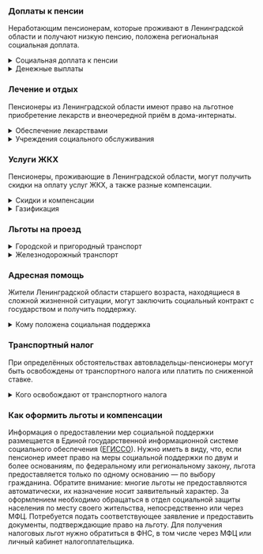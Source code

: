 ### Доплаты к пенсии
Неработающим пенсионерам, которые проживают в Ленинградской области и получают низкую пенсию, положена региональная социальная доплата. 
<details>
<summary>Социальная доплата к пенсии</summary>
В Ленинградской области региональный прожиточный минимум пенсионера превышает общефедеральный. Неработающим пенсионерам с низким размером пенсии производится региональная социальная доплата к пенсии до прожиточного минимума пенсионера. В 2021 году в Ленинградской области она составляет 10 359 рублей. Для назначения региональной доплаты необходимо обращаться в органы социальной защиты населения, а с 2022 года она будет назначаться уже автоматически.
</details>
<details>
<summary>Денежные выплаты</summary>
Если пенсионер относится к льготной категории, ему полагается ежемесячная денежная выплата (ЕДВ), которая регулярно индексируется.

В [Ленинградской области](https://docs.cntd.ru/document/555652177) производят ежемесячные выплаты ветеранам труда, жертвам политических репрессий и труженикам тыла в сумме 649 рублей. Ветеранам труда Ленинградской области выплачивают 820 рублей, если их доход не превышает 100% среднедушевого дохода (в 2021 году — 32 840 рублей). Пенсионеры, которые во время ВОВ были несовершеннолетними или родились в период с 3 сентября 1927 года по 2 сентября 1945 года (дети войны), получают ЕДВ 649 рублей, при условии, что они проживают на территории области не менее пяти лет, а их доход не превышает 32 840 рублей. Пенсионерам старше 60 лет (независимо от факта работы) и неработающим женщинам в возрасте от 55 до 60 лет с низким размером пенсии назначают ежемесячную социальную доплату. Её размер определяется как разница между 1,15 прожиточного минимума (11 912,85 в 2021 году) и суммой назначенной пенсии, с учётом доплат. Пенсионерам старшего возраста к юбилейным датам полагается единовременная выплата. В 2021 году отметившим 90-летие выплатят 15 000 рублей, 95 лет — 20 000 рублей, те, кому исполнилось 100 лет и более, получат 25 000 рублей.
</details>


### Лечение и отдых
Пенсионеры из Ленинградской области имеют право на льготное приобретение лекарств и внеочередной приём в дома-интернаты.  
<details>
<summary>Обеспечение лекарствами</summary>
В [Ленинградской области](https://docs.cntd.ru/document/555652177) бесплатно обеспечивают лекарственными препаратами и медицинскими изделиями по назначению врача тружеников тыла, жертв политических репрессий, пенсионеров, страдающих заболеваниями, включёнными в специальный перечень, а также перенёсших инфаркт миокарда (первые шесть месяцев), операцию по протезированию клапанов сердца или пересадку органов и тканей. 
</details>
<details>
<summary> Учреждения социального обслуживания </summary>
Внеочередной приём в дома-интернаты для престарелых и инвалидов, учреждения социального обслуживания предоставляется труженикам тыла, жертвам политических репрессий и детям войны Ленинградской области. </details>

### Услуги ЖКХ
Пенсионеры, проживающие в Ленинградской области, могут получить скидки на оплату услуг ЖКХ, а также разные компенсации. 
<details>
<summary>Скидки и компенсации</summary>
В [Ленинградской области](https://docs.cntd.ru/document/555652177) ветераны труда и военной службы получают ежемесячную денежную компенсацию части расходов на оплату жилья и коммунальных услуг. Её размер зависит от муниципального района (городского округа) и составляет в 2021 году от 642 до 862 рублей. Жертвы политических репрессий получают компенсацию 50% платы за жилое помещение и коммунальные услуги, в пределах нормативов потребления. Льгота распространяется также на членов семьи таких пенсионеров, находящихся у них на иждивении или получающих пенсию.

Одинокие неработающие пенсионеры по достижении 70 лет освобождаются от взносов на капремонт на 50%, а с 80-летнего возраста — полностью. Льгота распространяется также на граждан указанного возраста, семья которых состоит из неработающих граждан пенсионного возраста (мужчины — старше 60 лет, женщины — 55) и(или) инвалидов I и II групп. Компенсацию рассчитывают исходя из установленных в регионе минимального взноса на капремонт за 1 кв. метр и размера стандарта нормативной площади жилого помещения. 

В Ленинградской области пенсионерам старше 70 лет выплачивают ежемесячную компенсацию в размере 50% расходов по обращению с ТКО (вывоз мусора), приходящуюся на их долю, а с 80 лет эти расходы компенсируются полностью. Малоимущим пенсионерам со среднедушевым доходом семьи ниже прожиточного минимума полагается ежегодная выплата на компенсацию платы за вывоз мусора.
</details>
<details>
<summary>Газификация</summary>
В Ленинградской области неработающим пенсионерам, мужчинам старше 60 лет, женщинам — 55 полагается социальная выплата на частичную газификацию принадлежащего им жилья. Её размер определяется суммой расходов на приобретение внутридомового газового оборудования, но не более 30 000 рублей в 2021 году. 
</details>

### Льготы на проезд
<details>
<summary>Городской и пригородный транспорт</summary>
В [Ленинградской области](https://docs.cntd.ru/document/555652177) труженики тыла, ветераны труда, жертвы политических репрессий, а также пенсионеры и мужчины старше 60 лет, женщины — 55 лет пользуются правом льготного проезда на общественном пассажирском транспорте на территории области и Санкт-Петербурга на основании единых социальных проездных билетов. На пригородных электричках они оплачивают проезд в размере 10% от стоимости тарифа. 
</details>
<details>
<summary>Железнодорожный транспорт</summary>
В Ленинградской области жертвам политических репрессий один раз в год компенсируется 50% стоимости билетов на поездки по территории России туда и обратно железнодорожным транспортом (за исключением вагонов категории «СВ», «Люкс» и «Мягкий»). </details>


### Адресная помощь
Жители Ленинградской области старшего возраста, находящиеся в сложной жизненной ситуации, могут заключить социальный контракт с государством и получить поддержку.
<details>
<summary>Кому положена социальная поддержка</summary>
Пенсионерам, оказавшимся в трудной жизненной ситуации по не зависящим от них причинам, оказывают адресную помощь. Она предоставляется в виде денежных выплат, ежемесячных или единовременных, либо в натуральной форме. Так, в Ленинградской области в случае чрезвычайной ситуации (пожар, наводнение и прочее) выплачивается по 20 000 рублей, при заболеваниях, требующих дорогостоящего лечения или медикаментов, — 5000 рублей. С нуждающимися пенсионерами может быть заключён социальный контракт.
</details>

### Транспортный налог
При определённых обстоятельствах автовладельцы-пенсионеры могут быть освобождены от транспортного налога или платить по сниженной ставке. 
<details>
<summary>Кого освобождают от транспортного налога</summary>
В [Ленинградской области](https://www.nalog.gov.ru/rn77/service/tax/d1026728/) пенсионеры и мужчины старше 60 лет, женщины — 55 лет уплачивают налог в размере 80% ставки за один легковой автомобиль мощностью до 100 л. с. и мотоцикл (мотороллер) до 40 л. с. Налог уменьшается на половину при владении транспортным средством, оборудованным газомоторным топливом, а также мотоциклом с мощностью до 50 л. с., выпущенным более 15 лет назад. Не нужно уплачивать налог за мотоцикл или легковой автомобиль мощностью до 80 л. с. производства СССР (до 1990 года). Инвалиды ВОВ и боевых действий, бывшие несовершеннолетние узники фашизма, инвалиды I и II групп, имеющие водительские удостоверения, а также граждане, подвергшиеся радиации, не уплачивают налог, если им принадлежит легковой автомобиль с двигателем мощностью до 150 л. с.
</details>

### Как оформить льготы и компенсации 
Информация о предоставлении мер социальной поддержки размещается в Единой государственной информационной системе социального обеспечения ([ЕГИССО](http://egisso.ru/site/client/#/)). Нужно иметь в виду, что, если пенсионер имеет право на меры социальной поддержки по двум и более основаниям, по федеральному или региональному закону, льгота предоставляется только по одному основанию — по выбору гражданина.
Обратите внимание: многие льготы не предоставляются автоматически, их назначение носит заявительный характер. За оформлением необходимо обращаться в отдел социальной защиты населения по месту своего жительства, непосредственно или через МФЦ. Потребуется подать соответствующее заявление и предоставить документы, подтверждающие право на льготу. Для получения налоговых льгот нужно обратиться в ФНС, в том числе через МФЦ или личный кабинет налогоплательщика.
